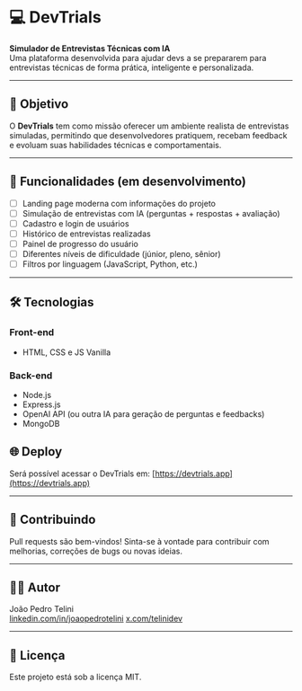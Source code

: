 # 💻 DevTrials

**Simulador de Entrevistas Técnicas com IA**  
Uma plataforma desenvolvida para ajudar devs a se prepararem para entrevistas técnicas de forma prática, inteligente e personalizada.

---

## 🚀 Objetivo

O **DevTrials** tem como missão oferecer um ambiente realista de entrevistas simuladas, permitindo que desenvolvedores pratiquem, recebam feedback e evoluam suas habilidades técnicas e comportamentais.

---

## 🧠 Funcionalidades (em desenvolvimento)

- [ ] Landing page moderna com informações do projeto
- [ ] Simulação de entrevistas com IA (perguntas + respostas + avaliação)
- [ ] Cadastro e login de usuários
- [ ] Histórico de entrevistas realizadas
- [ ] Painel de progresso do usuário
- [ ] Diferentes níveis de dificuldade (júnior, pleno, sênior)
- [ ] Filtros por linguagem (JavaScript, Python, etc.)

---

## 🛠 Tecnologias

### Front-end

- HTML, CSS e JS Vanilla

### Back-end

- Node.js
- Express.js
- OpenAI API (ou outra IA para geração de perguntas e feedbacks)
- MongoDB

## 🌐 Deploy

Será possível acessar o DevTrials em: [https://devtrials.app](https://devtrials.app)

---

## 📌 Contribuindo

Pull requests são bem-vindos! Sinta-se à vontade para contribuir com melhorias, correções de bugs ou novas ideias.

---

## 🧑‍💻 Autor

João Pedro Telini  
[linkedin.com/in/joaopedrotelini](https://linkedin.com/in/joaoptelini)
[x.com/telinidev](https://x.com/telinidev)

---

## 📄 Licença

Este projeto está sob a licença MIT.
